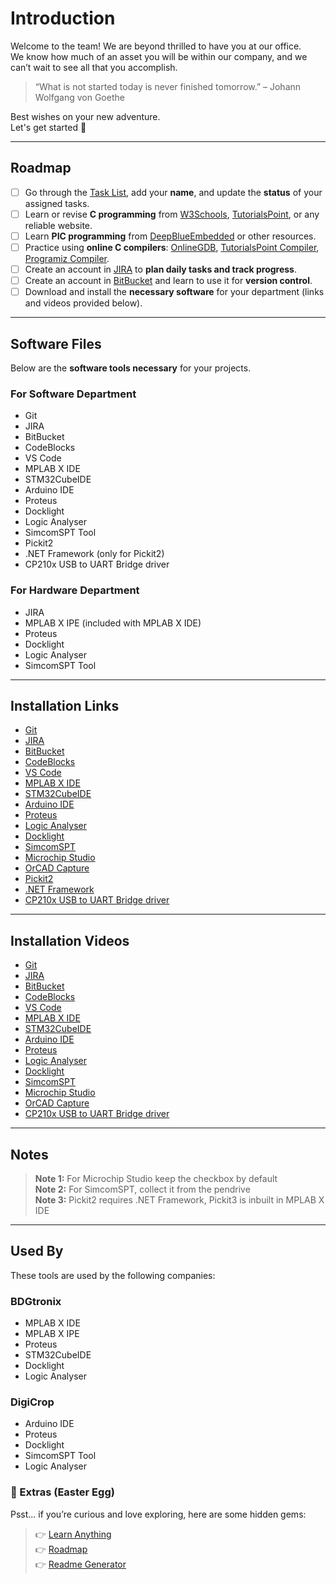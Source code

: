 # Introduction

Welcome to the team! We are beyond thrilled to have you at our office.  
We know how much of an asset you will be within our company, and we can’t wait to see all that you accomplish.  

> “What is not started today is never finished tomorrow.” – Johann Wolfgang von Goethe  

Best wishes on your new adventure.  
Let's get started 🚀  

---

## Roadmap

- [ ] Go through the [Task List](https://docs.google.com/spreadsheets/d/1b6nkk7GqHcgimqPw0XJNZECMPPu0tXiT_T-1Bq01LjU/edit?usp=sharing), add your **name**, and update the **status** of your assigned tasks.  
- [ ] Learn or revise **C programming** from [W3Schools](https://www.w3schools.com/c/index.php), [TutorialsPoint](https://www.tutorialspoint.com/cprogramming/index.htm), or any reliable website.  
- [ ] Learn **PIC programming** from [DeepBlueEmbedded](https://deepbluembedded.com/pic-programming-tutorials/) or other resources.  
- [ ] Practice using **online C compilers**: [OnlineGDB](https://www.onlinegdb.com/online_c_compiler), [TutorialsPoint Compiler](https://www.tutorialspoint.com/compile_c_online.php), [Programiz Compiler](https://www.programiz.com/c-programming/online-compiler/).  
- [ ] Create an account in [JIRA](https://www.atlassian.com/try/cloud/signup?bundle=jira-software&edition=free&signupSource=jiraBundleAsp) to **plan daily tasks and track progress**.  
- [ ] Create an account in [BitBucket](https://bitbucket.org/product) and learn to use it for **version control**.  
- [ ] Download and install the **necessary software** for your department (links and videos provided below).  

---

## Software Files

Below are the **software tools necessary** for your projects.  

### For Software Department
- Git  
- JIRA  
- BitBucket  
- CodeBlocks  
- VS Code  
- MPLAB X IDE  
- STM32CubeIDE  
- Arduino IDE  
- Proteus  
- Docklight  
- Logic Analyser  
- SimcomSPT Tool  
- Pickit2  
- .NET Framework (only for Pickit2)  
- CP210x USB to UART Bridge driver  

### For Hardware Department
- JIRA  
- MPLAB X IPE (included with MPLAB X IDE)  
- Proteus  
- Docklight  
- Logic Analyser  
- SimcomSPT Tool  

---

## Installation Links

- [Git](https://git-scm.com/downloads)  
- [JIRA](https://www.atlassian.com/software/jira)  
- [BitBucket](https://bitbucket.org/product)  
- [CodeBlocks](https://www.codeblocks.org/downloads/)  
- [VS Code](https://code.visualstudio.com/)  
- [MPLAB X IDE](https://www.microchip.com/en-us/tools-resources/develop/mplab-x-ide#tabs)  
- [STM32CubeIDE](https://www.st.com/en/development-tools/stm32cubeide.html#st-get-software)  
- [Arduino IDE](https://www.arduino.cc/en/software)  
- [Proteus](https://getintopc.com/softwares/electrical-engineering/proteus-professional-2022-free-download/)  
- [Logic Analyser](https://www.saleae.com/downloads/)  
- [Docklight](https://docklight.de/downloads/)  
- [SimcomSPT]()  
- [Microchip Studio](https://www.microchip.com/en-us/tools-resources/develop/microchip-studio)  
- [OrCAD Capture](https://downloadly.net/2020/06/779/03/orcad/20/?#/779-cadence-172305012514.html)  
- [Pickit2](https://www.microchip.com/en-us/development-tool/pg164120#Software)  
- [.NET Framework](https://www.microsoft.com/en-us/download/details.aspx?id=6041)  
- [CP210x USB to UART Bridge driver](https://www.silabs.com/developer-tools/usb-to-uart-bridge-vcp-drivers?tab=downloads)  

---

## Installation Videos

- [Git](https://www.youtube.com/watch?v=JgOs70Y7jew)  
- [JIRA](https://youtu.be/aP7W7zNTM2I)  
- [BitBucket](https://www.youtube.com/watch?v=1tC6Z57AOkY)  
- [CodeBlocks](https://www.youtube.com/watch?v=S9NhsWepfOM)  
- [VS Code](https://www.youtube.com/watch?v=KYxLEDF6kjs)  
- [MPLAB X IDE](https://youtu.be/c5AEypiwplE)  
- [STM32CubeIDE](https://www.youtube.com/watch?v=qy03y_L-fgA)  
- [Arduino IDE](https://www.youtube.com/watch?v=qRkQzBWmLkc)  
- [Proteus](https://www.youtube.com/watch?v=hCnQaCcYEJA)  
- [Logic Analyser](https://youtu.be/NU_E6sH6PcY)  
- [Docklight](https://youtu.be/c5AEypiwplE)  
- [SimcomSPT]()  
- [Microchip Studio](https://www.youtube.com/watch?v=kOJtesK3a_M)  
- [OrCAD Capture](https://youtu.be/VSK9V0cSXp0)  
- [CP210x USB to UART Bridge driver](https://youtu.be/r_eMEXvt0v0?si=BtWXZH9bPmX5UMZg)  

---

## Notes

> **Note 1:** For Microchip Studio keep the checkbox by default  
> **Note 2:** For SimcomSPT, collect it from the pendrive  
> **Note 3:** Pickit2 requires .NET Framework, Pickit3 is inbuilt in MPLAB X IDE  

---

## Used By

These tools are used by the following companies:  

### BDGtronix
- MPLAB X IDE
- MPLAB X IPE
- Proteus  
- STM32CubeIDE  
- Docklight  
- Logic Analyser  

### DigiCrop
- Arduino IDE  
- Proteus  
- Docklight  
- SimcomSPT Tool  
- Logic Analyser  


### 🎁 Extras (Easter Egg)
Psst... if you’re curious and love exploring, here are some hidden gems:
> 👉 [Learn Anything](https://learn-anything.xyz/)  
> 👉 [Roadmap](https://roadmap.sh/)  
> 👉 [Readme Generator](https://readme.so/)  


